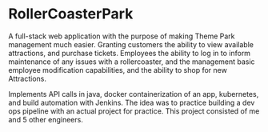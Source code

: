 # RollerCoasterPark

A full-stack web application with the purpose of making Theme Park management much easier. Granting customers the ability to view available attractions, and purchase tickets. Employees the ability to log in to inform maintenance of any issues with a rollercoaster, and the management basic employee modification capabilities, and the ability to shop for new Attractions.

Implements API calls in java, docker containerization of an app, kubernetes, and build automation with Jenkins.
The idea was to practice building a dev ops pipeline with an actual project for practice. This project consisted of me and 5 other engineers.
